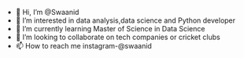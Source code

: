 - 👋 Hi, I’m @Swaanid
- 👀 I’m interested in data analysis,data science and Python developer
- 🌱 I’m currently learning Master of Science in Data Science
- 💞️ I’m looking to collaborate on tech companies or cricket clubs
- 📫 How to reach me instagram-@swaanid

<!---
Swaanid/Swaanid is a ✨ special ✨ repository because its `README.md` (this file) appears on your GitHub profile.
You can click the Preview link to take a look at your changes.
--->
